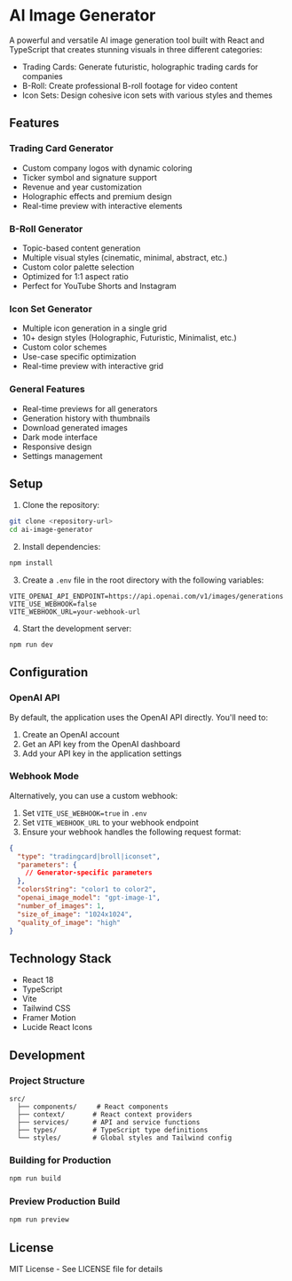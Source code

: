 # AI Image Generator

A powerful and versatile AI image generation tool built with React and TypeScript that creates stunning visuals in three different categories:

- Trading Cards: Generate futuristic, holographic trading cards for companies
- B-Roll: Create professional B-roll footage for video content
- Icon Sets: Design cohesive icon sets with various styles and themes

## Features

### Trading Card Generator
- Custom company logos with dynamic coloring
- Ticker symbol and signature support
- Revenue and year customization
- Holographic effects and premium design
- Real-time preview with interactive elements

### B-Roll Generator
- Topic-based content generation
- Multiple visual styles (cinematic, minimal, abstract, etc.)
- Custom color palette selection
- Optimized for 1:1 aspect ratio
- Perfect for YouTube Shorts and Instagram

### Icon Set Generator
- Multiple icon generation in a single grid
- 10+ design styles (Holographic, Futuristic, Minimalist, etc.)
- Custom color schemes
- Use-case specific optimization
- Real-time preview with interactive grid

### General Features
- Real-time previews for all generators
- Generation history with thumbnails
- Download generated images
- Dark mode interface
- Responsive design
- Settings management

## Setup

1. Clone the repository:
```bash
git clone <repository-url>
cd ai-image-generator
```

2. Install dependencies:
```bash
npm install
```

3. Create a `.env` file in the root directory with the following variables:
```env
VITE_OPENAI_API_ENDPOINT=https://api.openai.com/v1/images/generations
VITE_USE_WEBHOOK=false
VITE_WEBHOOK_URL=your-webhook-url
```

4. Start the development server:
```bash
npm run dev
```

## Configuration

### OpenAI API
By default, the application uses the OpenAI API directly. You'll need to:
1. Create an OpenAI account
2. Get an API key from the OpenAI dashboard
3. Add your API key in the application settings

### Webhook Mode
Alternatively, you can use a custom webhook:
1. Set `VITE_USE_WEBHOOK=true` in `.env`
2. Set `VITE_WEBHOOK_URL` to your webhook endpoint
3. Ensure your webhook handles the following request format:
```json
{
  "type": "tradingcard|broll|iconset",
  "parameters": {
    // Generator-specific parameters
  },
  "colorsString": "color1 to color2",
  "openai_image_model": "gpt-image-1",
  "number_of_images": 1,
  "size_of_image": "1024x1024",
  "quality_of_image": "high"
}
```

## Technology Stack

- React 18
- TypeScript
- Vite
- Tailwind CSS
- Framer Motion
- Lucide React Icons

## Development

### Project Structure
```
src/
  ├── components/     # React components
  ├── context/       # React context providers
  ├── services/      # API and service functions
  ├── types/         # TypeScript type definitions
  └── styles/        # Global styles and Tailwind config
```

### Building for Production
```bash
npm run build
```

### Preview Production Build
```bash
npm run preview
```

## License

MIT License - See LICENSE file for details